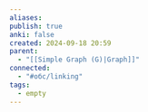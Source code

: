 ```yaml
---
aliases: 
publish: true
anki: false
created: 2024-09-18 20:59
parent:
  - "[[Simple Graph (G)|Graph]]"
connected:
  - "#обс/linking"
tags:
  - empty
---
```

